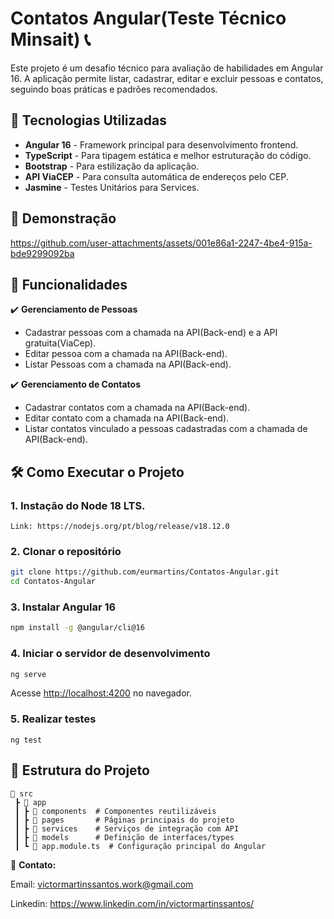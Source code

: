 # Contatos Angular(Teste Técnico Minsait) 📞

Este projeto é um desafio técnico para avaliação de habilidades em Angular 16. A aplicação permite listar, cadastrar, editar e excluir pessoas e contatos, seguindo boas práticas e padrões recomendados.

## 🚀 Tecnologias Utilizadas

- **Angular 16** - Framework principal para desenvolvimento frontend.
- **TypeScript** - Para tipagem estática e melhor estruturação do código.
- **Bootstrap** - Para estilização da aplicação.
- **API ViaCEP** - Para consulta automática de endereços pelo CEP.
- **Jasmine** - Testes Unitários para Services.



## 🎥 Demonstração



https://github.com/user-attachments/assets/001e86a1-2247-4be4-915a-bde9299092ba



## 📌 Funcionalidades

✔️ **Gerenciamento de Pessoas**  
- Cadastrar pessoas com a chamada na API(Back-end) e a API gratuita(ViaCep). 
- Editar pessoa com a chamada na API(Back-end).  
- Listar Pessoas com a chamada na API(Back-end).  

✔️ **Gerenciamento de Contatos**  
- Cadastrar contatos com a chamada na API(Back-end).
- Editar contato com a chamada na API(Back-end). 
- Listar contatos vinculado a pessoas cadastradas com a chamada de API(Back-end).  
 

## 🛠️ Como Executar o Projeto

### 1. Instação do Node 18 LTS.

```
Link: https://nodejs.org/pt/blog/release/v18.12.0
```


### 2. Clonar o repositório  
```bash
git clone https://github.com/eurmartins/Contatos-Angular.git
cd Contatos-Angular
```

### 3. Instalar Angular 16
```bash
npm install -g @angular/cli@16
```

### 4. Iniciar o servidor de desenvolvimento  
```bash
ng serve
```
Acesse [http://localhost:4200](http://localhost:4200) no navegador.

### 5. Realizar testes

```
ng test
```


## 🎯 Estrutura do Projeto

```
📂 src
 ┣ 📂 app
 ┃ ┣ 📂 components  # Componentes reutilizáveis
 ┃ ┣ 📂 pages       # Páginas principais do projeto
 ┃ ┣ 📂 services    # Serviços de integração com API
 ┃ ┣ 📂 models      # Definição de interfaces/types
 ┃ ┗ 📜 app.module.ts  # Configuração principal do Angular
```

📩 **Contato:** 

 Email: victormartinssantos.work@gmail.com
 
 Linkedin: https://www.linkedin.com/in/victormartinssantos/

